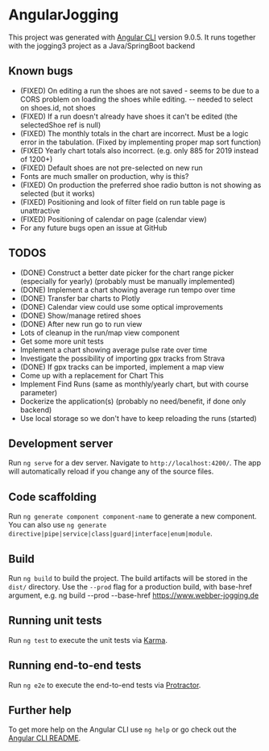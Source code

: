 # AngularJogging

This project was generated with [Angular CLI](https://github.com/angular/angular-cli) version 9.0.5.
It runs together with the jogging3 project as a Java/SpringBoot backend

## Known bugs
- (FIXED) On editing a run the shoes are not saved - seems to be due to a CORS problem on loading the shoes while editing.
   -- needed to select on shoes.id, not shoes
- (FIXED) If a run doesn't already have shoes it can't be edited (the selectedShoe ref is null)   
- (FIXED) The monthly totals in the chart are incorrect. Must be a logic error in the tabulation. (Fixed by implementing proper
   map sort function)   
- (FIXED Yearly chart totals also incorrect. (e.g. only 885 for 2019 instead of 1200+)
- (FIXED) Default shoes are not pre-selected on new run
- Fonts are much smaller on production, why is this?
- (FIXED) On production the preferred shoe radio button is not showing as selected (but it works) 
- (FIXED) Positioning and look of filter field on run table page is unattractive
- (FIXED) Positioning of calendar on page (calendar view)
- For any future bugs open an issue at GitHub

## TODOS
- (DONE) Construct a better date picker for the chart range picker (especially for yearly) (probably must be manually implemented)
- (DONE) Implement a chart showing average run tempo over time
- (DONE) Transfer bar charts to Plotly
- (DONE) Calendar view could use some optical improvements
- (DONE) Show/manage retired shoes
- (DONE) After new run go to run view
- Lots of cleanup in the run/map view component
- Get some more unit tests
- Implement a chart showing average pulse rate over time
- Investigate the possibility of importing gpx tracks from Strava
- (DONE) If gpx tracks can be imported, implement a map view
- Come up with a replacement for Chart This
- Implement Find Runs (same as monthly/yearly chart, but with course parameter)
- Dockerize the application(s) (probably no need/benefit, if done only backend)
- Use local storage so we don't have to keep reloading the runs (started)
## Development server

Run `ng serve` for a dev server. Navigate to `http://localhost:4200/`. The app will automatically reload if you change any of the source files.

## Code scaffolding

Run `ng generate component component-name` to generate a new component. You can also use `ng generate directive|pipe|service|class|guard|interface|enum|module`.

## Build

Run `ng build` to build the project. The build artifacts will be stored in the `dist/` directory. Use the `--prod` flag for a production build,
with base-href argument, e.g. ng build --prod --base-href https://www.webber-jogging.de

## Running unit tests

Run `ng test` to execute the unit tests via [Karma](https://karma-runner.github.io).

## Running end-to-end tests

Run `ng e2e` to execute the end-to-end tests via [Protractor](http://www.protractortest.org/).

## Further help

To get more help on the Angular CLI use `ng help` or go check out the [Angular CLI README](https://github.com/angular/angular-cli/blob/master/README.md).
